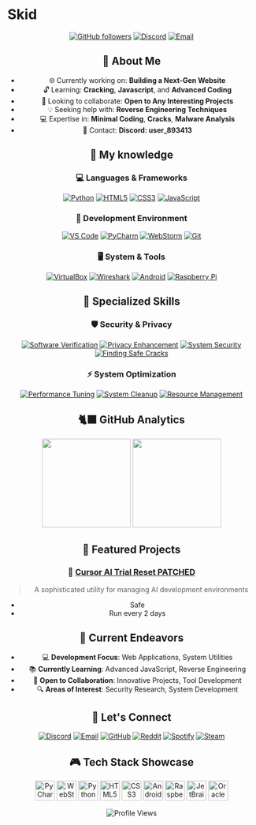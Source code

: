 # Skid

<div align="center">

[![GitHub followers](https://img.shields.io/github/followers/unknownxym?style=social)](https://github.com/unknownxym)
[![Discord](https://img.shields.io/badge/Discord-Xymdaskid-7289DA?logo=discord&logoColor=white)](https://discordapp.com/users/xymdaskid)
[![Email](https://img.shields.io/badge/Email-unknownxym%40proton.me-blue?logo=protonmail&logoColor=white)](mailto:unknownxym@proton.me)

</div>

<div align="center">

## 💫 About Me

<ul>
  <li>🌐 Currently working on: <strong>Building a Next-Gen Website</strong></li>
  <li>🔓 Learning: <strong>Cracking</strong>, <strong>Javascript</strong>, and <strong>Advanced Coding</strong></li>
  <li>🤝 Looking to collaborate: <strong>Open to Any Interesting Projects</strong></li>
  <li>💡 Seeking help with: <strong>Reverse Engineering Techniques</strong></li>
  <li>💻 Expertise in: <strong>Minimal Coding</strong>, <strong>Cracks</strong>, <strong>Malware Analysis</strong></li>
  <li>📱 Contact: <strong>Discord: user_893413</strong></li>
</ul>

</div>

<div align="center">

## 🧠 My knowledge

### 💻 Languages & Frameworks
[![Python](https://img.shields.io/badge/Python-Okay-3776AB?style=for-the-badge&logo=python&logoColor=white)](#)
[![HTML5](https://img.shields.io/badge/HTML5-Beginner-E34F26?style=for-the-badge&logo=html5&logoColor=white)](#)
[![CSS3](https://img.shields.io/badge/CSS3-Beginner-1572B6?style=for-the-badge&logo=css3&logoColor=white)](#)
[![JavaScript](https://img.shields.io/badge/JavaScript-Beginner-F7DF1E?style=for-the-badge&logo=javascript&logoColor=black)](#)

### 🔧 Development Environment
[![VS Code](https://img.shields.io/badge/VS_Code-Intermediate-007ACC?style=for-the-badge&logo=visual-studio-code&logoColor=white)](#)
[![PyCharm](https://img.shields.io/badge/PyCharm-Intermediate-000000?style=for-the-badge&logo=pycharm&logoColor=white)](#)
[![WebStorm](https://img.shields.io/badge/WebStorm-Beginner-00ACC1?style=for-the-badge&logo=webstorm&logoColor=white)](#)
[![Git](https://img.shields.io/badge/Git-Beginner-F05032?style=for-the-badge&logo=git&logoColor=white)](#)

### 🖥️ System & Tools
[![VirtualBox](https://img.shields.io/badge/VirtualBox-Intermediate-183A61?style=for-the-badge&logo=virtualbox&logoColor=white)](#)
[![Wireshark](https://img.shields.io/badge/Wireshark-Beginner-1679A7?style=for-the-badge&logo=wireshark&logoColor=white)](#)
[![Android](https://img.shields.io/badge/Android-Okay-3DDC84?style=for-the-badge&logo=android&logoColor=white)](#)
[![Raspberry Pi](https://img.shields.io/badge/Raspberry_Pi-Beginner-A22846?style=for-the-badge&logo=raspberry-pi&logoColor=white)](#)

</div>

<div align="center">

## 🎯 Specialized Skills

### 🛡️ Security & Privacy
[![Software Verification](https://img.shields.io/badge/Software_Verification-Advanced-2ea44f?style=for-the-badge)](#)
[![Privacy Enhancement](https://img.shields.io/badge/Privacy_Solutions-Skilled-9146FF?style=for-the-badge)](#)
[![System Security](https://img.shields.io/badge/System_Security-Proficient-FF0000?style=for-the-badge)](#)
[![Finding Safe Cracks](https://img.shields.io/badge/Finding_Safe_Cracks-Expert-2ea44f?style=for-the-badge)](#)

### ⚡ System Optimization
[![Performance Tuning](https://img.shields.io/badge/Performance_Tuning-Advanced-00C7B7?style=for-the-badge)](#)
[![System Cleanup](https://img.shields.io/badge/System_Cleanup-Expert-0078D4?style=for-the-badge)](#)
[![Resource Management](https://img.shields.io/badge/Resource_Management-Skilled-FFA116?style=for-the-badge)](#)

</div>

<div align="center">

## 🐈‍⬛ GitHub Analytics

<img height="180em" src="https://github-readme-stats.vercel.app/api?username=unknownxym&show_icons=true&count_private=true&hide=prs&theme=radical" />

<img height="180em" src="https://github-readme-stats.vercel.app/api/top-langs/?username=unknownxym&layout=compact&theme=radical" />

</div>

<div align="center">

## 🎯 Featured Projects

### 📝 [Cursor AI Trial Reset PATCHED](https://github.com/unknownxym/Cursor-ai-trial-reset)
> A sophisticated utility for managing AI development environments
- Safe
- Run every 2 days

</div>

<div align="center">

## 🌟 Current Endeavors

<ul>
  <li>💻 <strong>Development Focus</strong>: Web Applications, System Utilities</li>
  <li>📚 <strong>Currently Learning</strong>: Advanced JavaScript, Reverse Engineering</li>
  <li>🤝 <strong>Open to Collaboration</strong>: Innovative Projects, Tool Development</li>
  <li>🔍 <strong>Areas of Interest</strong>: Security Research, System Development</li>
</ul>

</div>

<div align="center">

## 🤝 Let's Connect

[![Discord](https://img.shields.io/badge/Discord-Xymdaskid-7289DA?logo=discord&logoColor=white)](https://discordapp.com/users/xymdaskid)
[![Email](https://img.shields.io/badge/Email-Contact_Me-D14836?style=for-the-badge&logo=gmail&logoColor=white)](mailto:unknownxym@proton.me)
[![GitHub](https://img.shields.io/badge/GitHub-Follow_Me-181717?style=for-the-badge&logo=github&logoColor=white)](https://github.com/unknownxym)
[![Reddit](https://img.shields.io/badge/Reddit-Follow_Me-FF4500?style=for-the-badge&logo=reddit&logoColor=white)](https://www.reddit.com/user/unknownXym)
[![Spotify](https://img.shields.io/badge/Spotify-Follow_Me-1DB954?style=for-the-badge&logo=spotify&logoColor=white)](https://open.spotify.com/user/31mcqlhoef7sxmjnhezdd5gu6huu)
[![Steam](https://img.shields.io/badge/Steam-ADD_ME-171A21?style=for-the-badge&logo=steam&logoColor=white)](https://steamcommunity.com/profiles/76561199443679907/)


</div>

<div align="center">

## 🎮 Tech Stack Showcase

<img src="https://cdn.jsdelivr.net/gh/devicons/devicon/icons/pycharm/pycharm-original.svg" width="40" height="40" alt="PyCharm" />
<img src="https://cdn.jsdelivr.net/gh/devicons/devicon/icons/webstorm/webstorm-original.svg" width="40" height="40" alt="WebStorm" />
<img src="https://cdn.jsdelivr.net/gh/devicons/devicon/icons/python/python-original.svg" width="40" height="40" alt="Python" />
<img src="https://cdn.jsdelivr.net/gh/devicons/devicon/icons/html5/html5-original.svg" width="40" height="40" alt="HTML5" />
<img src="https://cdn.jsdelivr.net/gh/devicons/devicon/icons/css3/css3-original.svg" width="40" height="40" alt="CSS3" />
<img src="https://cdn.simpleicons.org/android/3DDC84" width="40" height="40" alt="Android" />
<img src="https://cdn.jsdelivr.net/gh/devicons/devicon/icons/raspberrypi/raspberrypi-original.svg" width="40" height="40" alt="Raspberry Pi" />
<img src="https://cdn.jsdelivr.net/gh/devicons/devicon/icons/jetbrains/jetbrains-original.svg" width="40" height="40" alt="JetBrains" />
<img src="https://cdn.jsdelivr.net/gh/devicons/devicon/icons/oracle/oracle-original.svg" width="40" height="40" alt="Oracle" />

</div>

<div align="center">

![Profile Views](https://komarev.com/ghpvc/?username=unknownxym&color=blueviolet&style=flat-square)

</div>
